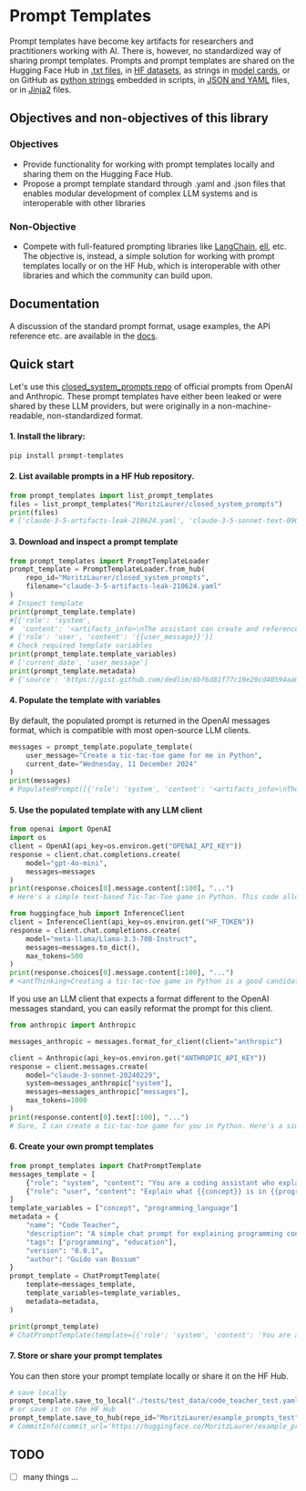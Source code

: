 # Prompt Templates

Prompt templates have become key artifacts for researchers and practitioners working with AI. There is, however, no standardized way of sharing prompt templates. Prompts and prompt templates are shared on the Hugging Face Hub in [.txt files](https://huggingface.co/HuggingFaceFW/fineweb-edu-classifier/blob/main/utils/prompt.txt), in [HF datasets](https://huggingface.co/datasets/fka/awesome-chatgpt-prompts), as strings in [model cards](https://huggingface.co/OpenGVLab/InternVL2-8B#grounding-benchmarks), or on GitHub as [python strings](https://github.com/huggingface/cosmopedia/tree/main/prompts) embedded in scripts, in [JSON and YAML](https://github.com/hwchase17/langchain-hub/blob/master/prompts/README.md) files, or in [Jinja2](https://github.com/argilla-io/distilabel/tree/main/src/distilabel/steps/tasks/templates) files. 



## Objectives and non-objectives of this library
### Objectives
- Provide functionality for working with prompt templates locally and sharing them on the Hugging Face Hub. 
- Propose a prompt template standard through .yaml and .json files that enables modular development of complex LLM systems and is interoperable with other libraries
### Non-Objective 
- Compete with full-featured prompting libraries like [LangChain](https://github.com/langchain-ai/langchain), [ell](https://docs.ell.so/reference/index.html), etc. The objective is, instead, a simple solution for working with prompt templates locally or on the HF Hub, which is interoperable with other libraries and which the community can build upon.


## Documentation

A discussion of the standard prompt format, usage examples, the API reference etc. are available in the [docs](https://moritzlaurer.github.io/prompt_templates/).


## Quick start

Let's use this [closed_system_prompts repo](https://huggingface.co/MoritzLaurer/closed_system_prompts) of official prompts from OpenAI and Anthropic. These prompt templates have either been leaked or were shared by these LLM providers, but were originally in a non-machine-readable, non-standardized format.


#### 1. Install the library:

```bash
pip install prompt-templates
```


#### 2. List available prompts in a HF Hub repository. 

```python
from prompt_templates import list_prompt_templates
files = list_prompt_templates("MoritzLaurer/closed_system_prompts")
print(files)
# ['claude-3-5-artifacts-leak-210624.yaml', 'claude-3-5-sonnet-text-090924.yaml', 'claude-3-5-sonnet-text-image-090924.yaml', 'openai-metaprompt-audio.yaml', 'openai-metaprompt-text.yaml']
```

#### 3. Download and inspect a prompt template

```python
from prompt_templates import PromptTemplateLoader
prompt_template = PromptTemplateLoader.from_hub(
    repo_id="MoritzLaurer/closed_system_prompts",
    filename="claude-3-5-artifacts-leak-210624.yaml"
)
# Inspect template
print(prompt_template.template)
#[{'role': 'system',
#  'content': '<artifacts_info>\nThe assistant can create and reference artifacts ...'},
# {'role': 'user', 'content': '{{user_message}}'}]
# Check required template variables
print(prompt_template.template_variables)
# ['current_date', 'user_message']
print(prompt_template.metadata)
# {'source': 'https://gist.github.com/dedlim/6bf6d81f77c19e20cd40594aa09e3ecd'}
```


#### 4. Populate the template with variables
By default, the populated prompt is returned in the OpenAI messages format, which is compatible with most open-source LLM clients.

```python
messages = prompt_template.populate_template(
    user_message="Create a tic-tac-toe game for me in Python",
    current_date="Wednesday, 11 December 2024"
)
print(messages)
# PopulatedPrompt([{'role': 'system', 'content': '<artifacts_info>\nThe assistant can create and reference artifacts during conversations. Artifacts are ...'}, {'role': 'user', 'content': 'Create a tic-tac-toe game for me in Python'}])
```

#### 5. Use the populated template with any LLM client

```python
from openai import OpenAI
import os
client = OpenAI(api_key=os.environ.get("OPENAI_API_KEY"))
response = client.chat.completions.create(
    model="gpt-4o-mini",
    messages=messages
)
print(response.choices[0].message.content[:100], "...")
# Here's a simple text-based Tic-Tac-Toe game in Python. This code allows two players to take turns pl ...
```

```python
from huggingface_hub import InferenceClient
client = InferenceClient(api_key=os.environ.get("HF_TOKEN"))
response = client.chat.completions.create(
    model="meta-llama/Llama-3.3-70B-Instruct", 
    messages=messages.to_dict(),
    max_tokens=500
)
print(response.choices[0].message.content[:100], "...")
# <antThinking>Creating a tic-tac-toe game in Python is a good candidate for an artifact. It's a self- ...
```

If you use an LLM client that expects a format different to the OpenAI messages standard, you can easily reformat the prompt for this client.

```python
from anthropic import Anthropic

messages_anthropic = messages.format_for_client(client="anthropic")

client = Anthropic(api_key=os.environ.get("ANTHROPIC_API_KEY"))
response = client.messages.create(
    model="claude-3-sonnet-20240229",
    system=messages_anthropic["system"],
    messages=messages_anthropic["messages"],
    max_tokens=1000
)
print(response.content[0].text[:100], "...")
# Sure, I can create a tic-tac-toe game for you in Python. Here's a simple implementation: ...
```


#### 6. Create your own prompt templates

```python
from prompt_templates import ChatPromptTemplate
messages_template = [
    {"role": "system", "content": "You are a coding assistant who explains concepts clearly and provides short examples."},
    {"role": "user", "content": "Explain what {{concept}} is in {{programming_language}}."}
]
template_variables = ["concept", "programming_language"]
metadata = {
    "name": "Code Teacher",
    "description": "A simple chat prompt for explaining programming concepts with examples",
    "tags": ["programming", "education"],
    "version": "0.0.1",
    "author": "Guido van Bossum"
}
prompt_template = ChatPromptTemplate(
    template=messages_template,
    template_variables=template_variables,
    metadata=metadata,
)

print(prompt_template)
# ChatPromptTemplate(template=[{'role': 'system', 'content': 'You are a coding a..., template_variables=['concept', 'programming_language'], metadata={'name': 'Code Teacher', 'description': 'A simple ..., client_parameters={}, custom_data={}, populator_type='double_brace', populator=<prompt_templates.prompt_templates.DoubleBracePopu...)
```

#### 7. Store or share your prompt templates
You can then store your prompt template locally or share it on the HF Hub.

```python
# save locally
prompt_template.save_to_local("./tests/test_data/code_teacher_test.yaml")
# or save it on the HF Hub
prompt_template.save_to_hub(repo_id="MoritzLaurer/example_prompts_test", filename="code_teacher_test.yaml", create_repo=True)
# CommitInfo(commit_url='https://huggingface.co/MoritzLaurer/example_prompts_test/commit/4cefd2c94f684f9bf419382f96b36692cd175e84', commit_message='Upload prompt template code_teacher_test.yaml', commit_description='', oid='4cefd2c94f684f9bf419382f96b36692cd175e84', pr_url=None, repo_url=RepoUrl('https://huggingface.co/MoritzLaurer/example_prompts_test', endpoint='https://huggingface.co', repo_type='model', repo_id='MoritzLaurer/example_prompts_test'), pr_revision=None, pr_num=None)
```


## TODO
- [ ] many things ...

